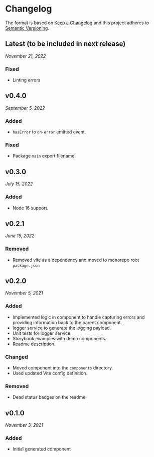 # Changelog

The format is based on [Keep a Changelog](http://keepachangelog.com/en/1.0.0/)
and this project adheres to [Semantic Versioning](http://semver.org/spec/v2.0.0.html).


Latest (to be included in next release)
------------------------------
*November 21, 2022*

### Fixed
- Linting errors


v0.4.0
------------------------------
*September 5, 2022*

### Added
- `hasError` to `on-error` emitted event.

### Fixed
- Package `main` export filename.


v0.3.0
------------------------------
*July 15, 2022*

### Added
- Node 16 support.


v0.2.1
------------------------------
*June 15, 2022*

### Removed
- Removed vite as a dependency and moved to monorepo root `package.json`


v0.2.0
------------------------------
*November 5, 2021*

### Added
- Implemented logic in component to handle capturing errors and providing information back to the parent component.
- logger service to generate the logging payload.
- Unit tests for logger service.
- Storybook examples with demo components.
- Readme description.

### Changed
- Moved component into the `components` directory.
- Used updated Vite config definition.

### Removed
- Dead status badges on the readme.


v0.1.0
------------------------------
*November 3, 2021*

### Added
- Initial generated component
